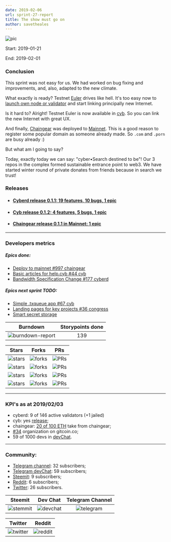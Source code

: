 ```yaml
---
date: 2019-02-06
url: sprint-27-report
title: The show must go on
author: savetheales
---
```


![pic](pic.png)

Start: 2019-01-21

End: 2019-02-01

### Сonclusion

This sprint was not easy for us. We had worked on bug fixing and improvements, and, also, adapted to the new climate.

What exactly is ready?
Testnet [Euler](https://github.com/cybercongress/cyberd/releases/tag/v0.1.1) drives like hell. It's too easy now to [launch own node or validator](https://github.com/cybercongress/cyberd/blob/master/docs/run_validator.md) and start linking principally new Internet.

Is it hard to? Alright! Testnet Euler is now available in [cyb](https://github.com/cybercongress/cyb/releases/tag/v0.1.2). So you can link the new Internet with great UX.

And finally, [Chaingear](https://cloudflare-ipfs.com/ipfs/QmQmQKkPFqLS4iNiicvAqx6aJtRpYookK8iEZjojcfEqib) was deployed to [Mainnet](https://etherscan.io/address/0x02e0c94355562693b3608077732d7437bd7a78ca). This is a good reason to register some popular domain as someone already made. So `.com` and `.porn` are busy already :)

But what am I going to say?

Today, exactly today we can say: "cyber•Search destined to be"! Our 3 repos in the complex formed sustainable entrance point to web3. We have started winter round of private donates from friends because in search we trust!



### Releases

- #### [Cyberd release 0.1.1: 19 features, 10 bugs, 1 epic](https://github.com/cybercongress/cyberd/releases/tag/v0.1.1)
- #### [Cyb release 0.1.2: 4 features, 5 bugs, 1 epic](https://github.com/cybercongress/cyb/releases/tag/v0.1.2)
- #### [Chaingear release 0.1.1 in Mainnet: 1 epic](https://github.com/cybercongress/chaingear/releases)

 ---

### Developers metrics

##### Epics done:

- [Deploy to mainnet #997 chaingear](https://github.com/cybercongress/chaingear/issues/997)
- [Basic articles for help.cyb #44 cyb](https://github.com/cybercongress/cyb/issues/44)
- [Bandwidth Specification Change #177 cyberd](https://github.com/cybercongress/cyberd/issues/177)

##### Epics next sprint TODO:


- [Simple .txqueue app #67 cyb](https://github.com/cybercongress/cyb/issues/67)
- [Landing pages for key projects #36 congress](https://github.com/cybercongress/congress/issues/36)
- [Smart secret storage](https://github.com/cybercongress/cyb/issues/150)


Burndown | Storypoints done
:---: | :---:
![burndown-report](BD.png) | 139

Stars | Forks | PRs
:---: | :---: |:---:
![stars](cyb-stars.png) |![forks](cyb-forks.png) |![PRs](cyb-PRs.png)
![stars](cyberd-stars.png) |![forks](cyberd-forks.png) |![PRs](cyberd-PRs.png)
![stars](chaingear-stars.png) |![forks](chaingear-forks.png) |![PRs](chaingear-PRs.png)
![stars](congress-stars.png) |![forks](congress-forks.png) |![PRs](congress-PRs.png)

---

### KPI's as at 2019/02/03

- cyberd: 9 of 146 active validators (+1 jailed)
- cyb: yes [release](https://github.com/cybercongress/cyb/releases/tag/v0.1.2);
- chaingear: [20 of 100 ETH](https://etherscan.io/address/0x02e0c94355562693b3608077732d7437bd7a78ca) take from chaingear;
- [#34](https://gitcoin.co/profile/cybercongress) organization on gitcoin.co;
- 59 of 1000 devs in [devChat](https://t.me/fuckgoogle).

---

### Community:

- [Telegram channel](https://t.me/cybercongress): 32 subscribers;
- [Telegram devChat](https://t.me/fuckgoogle): 59 subscribers;
- [Steemit](https://steemit.com/@cybercongress): 9 subscribers;
- [Reddit](https://www.reddit.com/r/cybercongress): 6 subscribers;
- [Twitter](https://twitter.com/cyber_devs): 26 subscribers.

Steemit | Dev Chat | Telegram Channel
:---: | :---: |:---:
![stemmit](steemit.png) |![devchat](devChat.png) |![telegram](telegram.png)

Twitter | Reddit
:---:|:---:|
![twitter](twitter.png)|![reddit](reddit.png)

